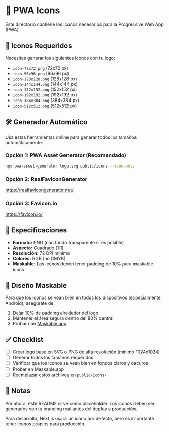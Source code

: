 # 📱 PWA Icons

Este directorio contiene los iconos necesarios para la Progressive Web App (PWA).

## 🎨 Iconos Requeridos

Necesitas generar los siguientes iconos con tu logo:

- `icon-72x72.png` (72x72 px)
- `icon-96x96.png` (96x96 px)
- `icon-128x128.png` (128x128 px)
- `icon-144x144.png` (144x144 px)
- `icon-152x152.png` (152x152 px)
- `icon-192x192.png` (192x192 px)
- `icon-384x384.png` (384x384 px)
- `icon-512x512.png` (512x512 px)

## 🛠️ Generador Automático

Usa estas herramientas online para generar todos los tamaños automáticamente:

### Opción 1: PWA Asset Generator (Recomendado)
```bash
npx pwa-asset-generator logo.svg public/icons --icon-only
```

### Opción 2: RealFaviconGenerator
https://realfavicongenerator.net/

### Opción 3: Favicon.io
https://favicon.io/

## 📐 Especificaciones

- **Formato:** PNG (con fondo transparente si es posible)
- **Aspecto:** Cuadrado (1:1)
- **Resolución:** 72 DPI mínimo
- **Colores:** RGB (no CMYK)
- **Maskable:** Los iconos deben tener padding de 10% para maskable icons

## 🎯 Diseño Maskable

Para que los iconos se vean bien en todos los dispositivos (especialmente Android), asegúrate de:

1. Dejar 10% de padding alrededor del logo
2. Mantener el área segura dentro del 80% central
3. Probar con [Maskable.app](https://maskable.app/)

## ✅ Checklist

- [ ] Crear logo base en SVG o PNG de alta resolución (mínimo 1024x1024)
- [ ] Generar todos los tamaños requeridos
- [ ] Verificar que los iconos se vean bien en fondos claros y oscuros
- [ ] Probar en Maskable.app
- [ ] Reemplazar estos archivos en `public/icons/`

## 📝 Notas

Por ahora, este README sirve como placeholder. Los iconos deben ser generados con tu branding real antes del deploy a producción.

Para desarrollo, Next.js usará un icono por defecto, pero es importante tener iconos propios para producción.
